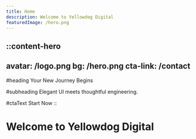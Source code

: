 ```yaml
---
title: Home
description: Welcome to Yellowdog Digital
featuredImage: /hero.png
---
```


::content-hero
---
avatar: /logo.png
bg: /hero.png
cta-link: /contact
---
#heading
Your New Journey Begins

#subheading
Elegant UI meets thoughtful engineering.

#ctaText
Start Now
::

# Welcome to Yellowdog Digital
